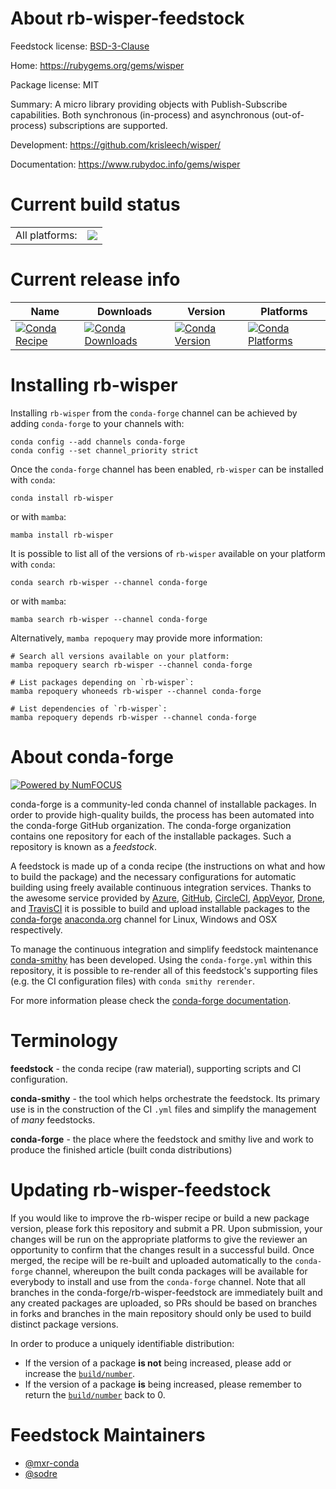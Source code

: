 About rb-wisper-feedstock
=========================

Feedstock license: [BSD-3-Clause](https://github.com/conda-forge/rb-wisper-feedstock/blob/main/LICENSE.txt)

Home: https://rubygems.org/gems/wisper

Package license: MIT

Summary: A micro library providing objects with Publish-Subscribe capabilities. Both synchronous (in-process) and asynchronous (out-of-process) subscriptions are supported.

Development: https://github.com/krisleech/wisper/

Documentation: https://www.rubydoc.info/gems/wisper

Current build status
====================


<table><tr><td>All platforms:</td>
    <td>
      <a href="https://dev.azure.com/conda-forge/feedstock-builds/_build/latest?definitionId=7819&branchName=main">
        <img src="https://dev.azure.com/conda-forge/feedstock-builds/_apis/build/status/rb-wisper-feedstock?branchName=main">
      </a>
    </td>
  </tr>
</table>

Current release info
====================

| Name | Downloads | Version | Platforms |
| --- | --- | --- | --- |
| [![Conda Recipe](https://img.shields.io/badge/recipe-rb--wisper-green.svg)](https://anaconda.org/conda-forge/rb-wisper) | [![Conda Downloads](https://img.shields.io/conda/dn/conda-forge/rb-wisper.svg)](https://anaconda.org/conda-forge/rb-wisper) | [![Conda Version](https://img.shields.io/conda/vn/conda-forge/rb-wisper.svg)](https://anaconda.org/conda-forge/rb-wisper) | [![Conda Platforms](https://img.shields.io/conda/pn/conda-forge/rb-wisper.svg)](https://anaconda.org/conda-forge/rb-wisper) |

Installing rb-wisper
====================

Installing `rb-wisper` from the `conda-forge` channel can be achieved by adding `conda-forge` to your channels with:

```
conda config --add channels conda-forge
conda config --set channel_priority strict
```

Once the `conda-forge` channel has been enabled, `rb-wisper` can be installed with `conda`:

```
conda install rb-wisper
```

or with `mamba`:

```
mamba install rb-wisper
```

It is possible to list all of the versions of `rb-wisper` available on your platform with `conda`:

```
conda search rb-wisper --channel conda-forge
```

or with `mamba`:

```
mamba search rb-wisper --channel conda-forge
```

Alternatively, `mamba repoquery` may provide more information:

```
# Search all versions available on your platform:
mamba repoquery search rb-wisper --channel conda-forge

# List packages depending on `rb-wisper`:
mamba repoquery whoneeds rb-wisper --channel conda-forge

# List dependencies of `rb-wisper`:
mamba repoquery depends rb-wisper --channel conda-forge
```


About conda-forge
=================

[![Powered by
NumFOCUS](https://img.shields.io/badge/powered%20by-NumFOCUS-orange.svg?style=flat&colorA=E1523D&colorB=007D8A)](https://numfocus.org)

conda-forge is a community-led conda channel of installable packages.
In order to provide high-quality builds, the process has been automated into the
conda-forge GitHub organization. The conda-forge organization contains one repository
for each of the installable packages. Such a repository is known as a *feedstock*.

A feedstock is made up of a conda recipe (the instructions on what and how to build
the package) and the necessary configurations for automatic building using freely
available continuous integration services. Thanks to the awesome service provided by
[Azure](https://azure.microsoft.com/en-us/services/devops/), [GitHub](https://github.com/),
[CircleCI](https://circleci.com/), [AppVeyor](https://www.appveyor.com/),
[Drone](https://cloud.drone.io/welcome), and [TravisCI](https://travis-ci.com/)
it is possible to build and upload installable packages to the
[conda-forge](https://anaconda.org/conda-forge) [anaconda.org](https://anaconda.org/)
channel for Linux, Windows and OSX respectively.

To manage the continuous integration and simplify feedstock maintenance
[conda-smithy](https://github.com/conda-forge/conda-smithy) has been developed.
Using the ``conda-forge.yml`` within this repository, it is possible to re-render all of
this feedstock's supporting files (e.g. the CI configuration files) with ``conda smithy rerender``.

For more information please check the [conda-forge documentation](https://conda-forge.org/docs/).

Terminology
===========

**feedstock** - the conda recipe (raw material), supporting scripts and CI configuration.

**conda-smithy** - the tool which helps orchestrate the feedstock.
                   Its primary use is in the construction of the CI ``.yml`` files
                   and simplify the management of *many* feedstocks.

**conda-forge** - the place where the feedstock and smithy live and work to
                  produce the finished article (built conda distributions)


Updating rb-wisper-feedstock
============================

If you would like to improve the rb-wisper recipe or build a new
package version, please fork this repository and submit a PR. Upon submission,
your changes will be run on the appropriate platforms to give the reviewer an
opportunity to confirm that the changes result in a successful build. Once
merged, the recipe will be re-built and uploaded automatically to the
`conda-forge` channel, whereupon the built conda packages will be available for
everybody to install and use from the `conda-forge` channel.
Note that all branches in the conda-forge/rb-wisper-feedstock are
immediately built and any created packages are uploaded, so PRs should be based
on branches in forks and branches in the main repository should only be used to
build distinct package versions.

In order to produce a uniquely identifiable distribution:
 * If the version of a package **is not** being increased, please add or increase
   the [``build/number``](https://docs.conda.io/projects/conda-build/en/latest/resources/define-metadata.html#build-number-and-string).
 * If the version of a package **is** being increased, please remember to return
   the [``build/number``](https://docs.conda.io/projects/conda-build/en/latest/resources/define-metadata.html#build-number-and-string)
   back to 0.

Feedstock Maintainers
=====================

* [@mxr-conda](https://github.com/mxr-conda/)
* [@sodre](https://github.com/sodre/)

